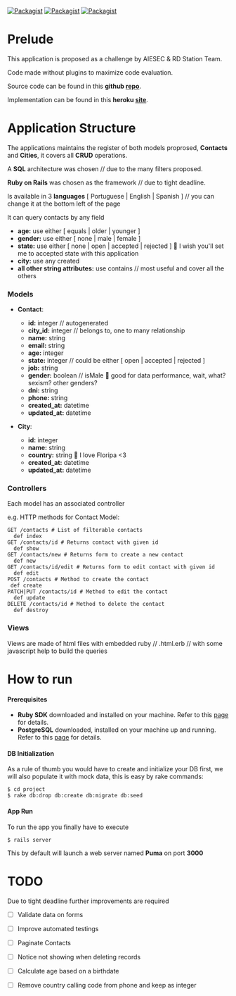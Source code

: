 [![Packagist](https://img.shields.io/badge/License-MIT-lightgrey.svg)]()
[![Packagist](https://img.shields.io/badge/Rails-5.1.4-red.svg)]()
[![Packagist](https://img.shields.io/badge/RD%20Challenge-AIESEC-blue.svg)]()

# **Prelude**

This application is proposed as a challenge by AIESEC & RD Station Team.

Code made without plugins to maximize code evaluation.

Source code can be found in this **github [repo](https://github.com/JonathanJumper/RDChallenge)**.

Implementation can be found in this **heroku [site](https://ard-challenge.herokuapp.com/)**.

# **Application Structure**

The applications maintains the register of both models proprosed, **Contacts** and **Cities**, it covers all **CRUD** operations.

A **SQL** architecture was chosen // due to the many filters proposed.

**Ruby on Rails** was chosen as the framework // due to tight deadline.

Is available in 3 **languages** [ Portuguese | English | Spanish ] // you can change it at the bottom left of the page

It can query contacts by any field
- **age:** use either [ equals | older | younger ]
- **gender:** use either [ none | male | female ]
- **state:** use either [ none | open | accepted | rejected ] :frog: I wish you'll set me to accepted state with this application
- **city:** use any created
- **all other string attributes:** use contains // most useful and cover all the others

### **Models**

- **Contact**:
  - **id:** integer // autogenerated
  - **city_id:** integer // belongs to, one to many relationship
  - **name:** string
  - **email:** string
  - **age:** integer
  - **state:** integer // could be either [ open | accepted | rejected ] 
  - **job:** string
  - **gender:** boolean // isMale :frog:  good for data performance, wait, what? sexism? other genders?
  - **dni:** string
  - **phone:** string 
  - **created_at:** datetime
  - **updated_at:** datetime
  
- **City**:
  - **id:** integer
  - **name:** string
  - **country:** string :frog:  I love Floripa <3
  - **created_at:** datetime
  - **updated_at:** datetime
  
### **Controllers**
  
  Each model has an associated controller
  
  e.g. HTTP methods for Contact Model:
  
  
    GET /contacts # List of filterable contacts
      def index
    GET /contacts/id # Returns contact with given id
      def show
    GET /contacts/new # Returns form to create a new contact
      def new
    GET /contacts/id/edit # Returns form to edit contact with given id
      def edit
    POST /contacts # Method to create the contact
     def create
    PATCH|PUT /contacts/id # Method to edit the contact
      def update
    DELETE /contacts/id # Method to delete the contact
      def destroy


### **Views**
  
  Views are made of html files with embedded ruby // .html.erb // with some javascript help to build the queries
    
# **How to run**

#### **Prerequisites**

- **Ruby SDK** downloaded and installed on your machine. Refer to this [page](http://rubyonrails.org/) for details.
- **PostgreSQL** downloaded, installed on your machine up and running. Refer to this [page](https://www.postgresql.org/) for details.

#### **DB Initialization**

As a rule of thumb you would have to create and initialize your DB first, we will also populate it with mock data, this is easy by rake commands:
    
    $ cd project
    $ rake db:drop db:create db:migrate db:seed

#### **App Run**

To run the app you finally have to execute 

    $ rails server
    
This by default will launch a web server named **Puma** on port **3000**

# **TODO**

Due to tight deadline further improvements are required
- [ ] Validate data on forms
- [ ] Improve automated testings
- [ ] Paginate Contacts
- [ ] Notice not showing when deleting records
- [ ] Calculate age based on a birthdate
- [ ] Remove country calling code from phone and keep as integer


